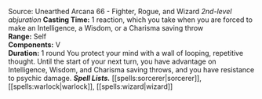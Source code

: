 Source: Unearthed Arcana 66 - Fighter, Rogue, and Wizard
*2nd-level abjuration*
**Casting Time:** 1 reaction, which you take when you are forced to make an Intelligence, a Wisdom, or a Charisma saving throw  
**Range:** Self  
**Components:** V  
**Duration:** 1 round
You protect your mind with a wall of looping, repetitive thought. Until the start of your next turn, you have advantage on Intelligence, Wisdom, and Charisma saving throws, and you have resistance to psychic damage.
***Spell Lists.*** [[spells:sorcerer|sorcerer]], [[spells:warlock|warlock]], [[spells:wizard|wizard]]
